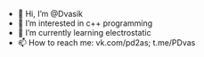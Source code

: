 - 👋 Hi, I’m @Dvasik
- 👀 I’m interested in c++ programming
- 🌱 I’m currently learning electrostatic
- 📫 How to reach me: vk.com/pd2as; t.me/PDvas 

<!---
Dvasik/Dvasik is a ✨ special ✨ repository because its `README.md` (this file) appears on your GitHub profile.
You can click the Preview link to take a look at your changes.
--->
